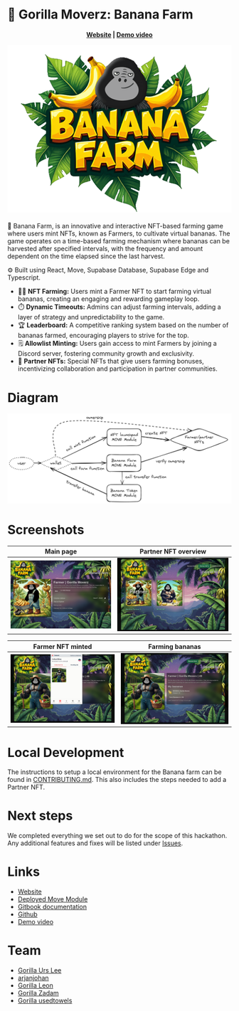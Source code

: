 # 🍌 Gorilla Moverz: Banana Farm

<h4 align="center">
  <a href="https://gorilla-moverz.xyz">Website</a> | 
  <a href="https://www.youtube.com/watch?v=PjMEkM_0yog">Demo video</a>

![logo](public/images/bananafarm/banana-farm-logo.png)

</h4>
 
🍌 Banana Farm, is an innovative and interactive NFT-based farming game where users mint NFTs, known as Farmers, to cultivate virtual bananas. The game operates on a time-based farming mechanism where bananas can be harvested after specified intervals, with the frequency and amount dependent on the time elapsed since the last harvest.

⚙️ Built using React, Move, Supabase Database, Supabase Edge and Typescript.

- 👨‍🌾 **NFT Farming:** Users mint a Farmer NFT to start farming virtual bananas, creating an engaging and rewarding gameplay loop.
- ⏱️ **Dynamic Timeouts:** Admins can adjust farming intervals, adding a layer of strategy and unpredictability to the game.
- 🏆 **Leaderboard:** A competitive ranking system based on the number of bananas farmed, encouraging players to strive for the top.
- 🗒️ **Allowlist Minting:** Users gain access to mint Farmers by joining a Discord server, fostering community growth and exclusivity.
- 🤝 **Partner NFTs:** Special NFTs that give users farming bonuses, incentivizing collaboration and participation in partner communities.

# Diagram

![diagram](public/assets/diagram.png)

# Screenshots

| Main page                                       | Partner NFT overview                            |
| ----------------------------------------------- | ----------------------------------------------- |
| ![screenshot 1](public/screenshots/banana1.png) | ![screenshot 2](public/screenshots/banana5.png) |

| Farmer NFT minted                               | Farming bananas                                 |
| ----------------------------------------------- | ----------------------------------------------- |
| ![screenshot 3](public/screenshots/banana6.png) | ![screenshot 4](public/screenshots/banana3.png) |

# Local Development

The instructions to setup a local environment for the Banana farm can be found in [CONTRIBUTING.md](CONTRIBUTING.md). This also includes the steps needed to add a Partner NFT.

# Next steps

We completed everything we set out to do for the scope of this hackathon. Any additional features and fixes will be listed under [Issues](https://github.com/gorilla-moverz-dao/gorilla-moverz-website/issues).

# Links

- [Website](https://gorilla-moverz.xyz)
- [Deployed Move Module](https://explorer.aptoslabs.com/account/0x054211d69a169a86cb370b0492a20382160c5cb62f3a0524c15f2678c20a7c1e/modules/code/banana?network=testnet)
- [Gitbook documentation](https://arjanjohan.gitbook.io/banana-farm)
- [Github](https://github.com/gorilla-moverz-dao/gorilla-moverz-website/)
- [Demo video](https://www.youtube.com/watch?v=PjMEkM_0yog)

# Team

- [Gorilla Urs Lee](https://x.com/ursleee)
- [arjanjohan](https://x.com/arjanjohan)
- [Gorilla Leon](https://x.com/gorilla_leon)
- [Gorilla Zadam](https://x.com/ETHunity_eth)
- [Gorilla usedtowels](https://x.com/BehemothBtc)

